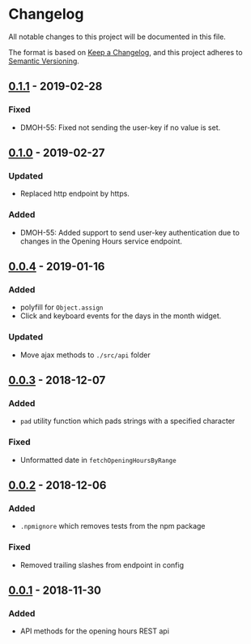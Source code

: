 # Changelog

All notable changes to this project will be documented in this file.

The format is based on [Keep a Changelog](https://keepachangelog.com/en/1.0.0/),
and this project adheres to [Semantic Versioning](https://semver.org/spec/v2.0.0.html).

## [0.1.1] - 2019-02-28

### Fixed

- DMOH-55: Fixed not sending the user-key if no value is set.

## [0.1.0] - 2019-02-27

### Updated

- Replaced http endpoint by https.

### Added

- DMOH-55: Added support to send user-key authentication due to changes in the
  Opening Hours service endpoint.

## [0.0.4] - 2019-01-16

### Added

- polyfill for `Object.assign`
- Click and keyboard events for the days in the month widget.

### Updated

- Move ajax methods to `./src/api` folder

## [0.0.3] - 2018-12-07

### Added

- `pad` utility function which pads strings with a specified character

### Fixed 

- Unformatted date in `fetchOpeningHoursByRange`

## [0.0.2] - 2018-12-06

### Added

- `.npmignore` which removes tests from the npm package

### Fixed

- Removed trailing slashes from endpoint in config

## [0.0.1] - 2018-11-30

### Added

- API methods for the opening hours REST api

[0.1.1]: https://github.com/StadGent/npm_package_opening-hours-widget/compare/v0.1.0...0.1.1
[0.1.0]: https://github.com/StadGent/npm_package_opening-hours-widget/compare/v0.0.4...0.1.0
[0.0.4]: https://github.com/StadGent/npm_package_opening-hours-widget/compare/v0.0.3...v0.0.4
[0.0.3]: https://github.com/StadGent/npm_package_opening-hours-widget/compare/v0.0.2...v0.0.3
[0.0.2]: https://github.com/StadGent/npm_package_opening-hours-widget/compare/v0.0.1...v0.0.2
[0.0.1]: https://github.com/StadGent/npm_package_opening-hours-widget/releases/tag/v0.0.1
[Unreleased]: https://github.com/StadGent/npm_package_opening-hours-widget/compare/master...develop
